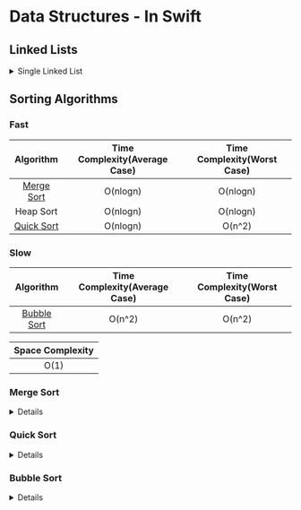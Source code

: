 # Data Structures - In Swift

## Linked Lists

<details><summary>Single Linked List</summary>
<p>

#### The linked list is a linear data structure that contains a sequence of elements such that each element links to its next element in the sequence. Each element in a linked list is called "Node".

| Operation | Time Complexity(Average Case) | Time Complexity(Worst Case) |
| :---: | :---: | :---: |
| Insert | O(1) | O(1) |
| Delete | O(1) | O(1) |
| Search | O(1) | O(n) |

| Space Complexity(Worst Case) |
| :---: |
| O(n) |

<details><summary>Code</summary>
<p>

```swift
print("hello world!")
```

</p>
</details>

</p>
</details>

## Sorting Algorithms

### Fast
| Algorithm | Time Complexity(Average Case) | Time Complexity(Worst Case) |
| :---: | :---: | :---: |
| [Merge Sort](#merge-sort) | O(nlogn) | O(nlogn) |
| Heap Sort | O(nlogn) | O(nlogn) |
| [Quick Sort](#quick-sort) | O(nlogn) | O(n^2) |

### Slow
| Algorithm | Time Complexity(Average Case) | Time Complexity(Worst Case) |
| :---: | :---: | :---: |
| [Bubble Sort](#bubble-sort) | O(n^2) | O(n^2) |

| Space Complexity |
| :---: |
| O(1) |

### Merge Sort
<details><summary>Details</summary>
<p>

Merge sort is one of the most efficient sorting algorithms. With a time complexity of O(log n), it’s one of the fastest of all general-purpose sorting algorithms. The idea behind merge sort is divide and conquer; to break up a big problem into several smaller, easier to solve problems and then combine those solutions into a final result. The merge sort mantra is to split first and merge after.

The merge sort algorithm works as follows:
1. First split the list in half. You now have two unsorted lists:
2. Now keep splitting the resulting list until you can’t split anymore. In the end, you will have one (sorted!) item in each list:
3. Finally merge the lists together in the reverse order in which you split them. During each merge, you put the contents in sorted order. This is easy because each individual list has already been sorted:
  
| Operation | Time Complexity(Average Case) | Time Complexity(Worst Case) |
| :---: | :---: | :---: |
| Sort | O(nlogn) | O(nlogn) |

| Space Complexity |
| :---: |
| O(nlogn) |

</p>
</details>

### Quick Sort
<details><summary>Details</summary>
<p>

Quick Sort is an efficient inplace sorting algorithm that takes constant amount of space. Basic idea behind quick sort is to select a pivot element and arrange elements lower than pivot on left and greater than pivot on right to find a partition index. An ideal pivot would split the elements evenly between the less than and greater than partitions.

Three steps are involved in whole process

1. Pivot selection: Pick an element, called a pivot, from the array (usually the leftmost or the rightmost element of the partition).
2. Partitioning: Reorder the array so that all elements with values less than the pivot come before the pivot, while all elements with values greater than the pivot come after it (equal values can go either way). After this partitioning, the pivot is in its final position.
 3. Recur: Recursively apply the above steps to the sub-array of elements with smaller values than pivot and separately to the sub-array of elements with greater values than pivot.

#### Types of Quick Sort
1. Choose middle element as pivot
2. `Lomuto’s partitioning` - Choose the last element as the pivot. 
`Issues` - Duplicates end up in the less than partition and aren’t grouped together
3. `Hoare’s partitioning` - Uses two indices that start at the ends of the array being partitioned, then move toward each other, until they detect an inversion: a pair of elements, one greater than or equal to the pivot, one lesser or equal, that are in the wrong order relative to each other. The inverted elements are then swapped. When the indices meet, the algorithm stops and returns the final index. Hoare's scheme is more efficient than Lomuto's partition scheme because it does three times fewer swaps on average, and it creates efficient partitions even when all values are equal.
`Issues` - Like Lomuto's partition scheme, Hoare's partitioning also would cause Quicksort to degrade to O(n^2) for already sorted input, if the pivot was chosen as the first or the last element. Duplicates can be all over the place
4. Median element strategy
5. `Dutch national flag partitioning` - Technique to use if you have lots of duplicate elements in the array to be sorted.

#### Reading reference
1. https://github.com/raywenderlich/swift-algorithm-club/tree/master/Quicksort
2. https://en.wikipedia.org/wiki/Quicksort
3. https://www.youtube.com/watch?v=COk73cpQbFQ

| Operation | Time Complexity(Average Case) | Time Complexity(Worst Case) |
| :---: | :---: | :---: |
| Sort | O(nlogn) | O(n^2) |

| Space Complexity |
| :---: |
| O(1) |

#### Optimizations

1. To make sure at most O(log n) space is used, recur first into the smaller side of the partition, then use a tail call to recur into the other, or update the parameters to no longer include the now sorted smaller side, and iterate to sort the larger side.
2. When the number of elements is below some threshold (perhaps ten elements), switch to a non-recursive sorting algorithm such as insertion sort that performs fewer swaps, comparisons or other operations on such small arrays. The ideal 'threshold' will vary based on the details of the specific implementation.

</p>
</details>

### Bubble Sort
<details><summary>Details</summary>
<p>

One of the simplest sorts is the bubble sort, which repeatedly compares adjacent values and swaps them, if needed, to perform the sort. The larger values in the set will therefore "bubble up" to the end of the collection.

| Operation | Time Complexity(Average Case) | Time Complexity(Worst Case) |
| :---: | :---: | :---: |
| Sort | O(n^2) | O(n^2) |

| Space Complexity |
| :---: |
| O(1) |

</p>
</details>
